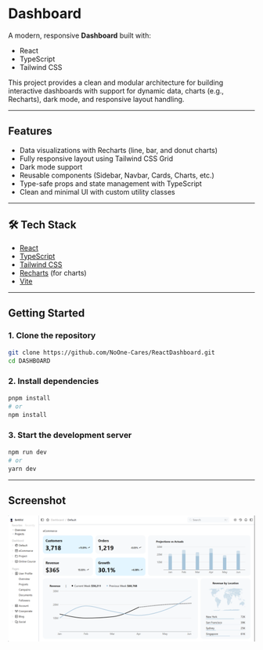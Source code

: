 # Dashboard 

A modern, responsive **Dashboard** built with:

- React
- TypeScript
- Tailwind CSS

This project provides a clean and modular architecture for building interactive dashboards with support for dynamic data, charts (e.g., Recharts), dark mode, and responsive layout handling.

---

##  Features

-  Data visualizations with Recharts (line, bar, and donut charts)
-  Fully responsive layout using Tailwind CSS Grid
-  Dark mode support
-  Reusable components (Sidebar, Navbar, Cards, Charts, etc.)
-  Type-safe props and state management with TypeScript
-  Clean and minimal UI with custom utility classes

---

## 🛠️ Tech Stack

- [React](https://reactjs.org/)
- [TypeScript](https://www.typescriptlang.org/)
- [Tailwind CSS](https://tailwindcss.com/)
- [Recharts](https://recharts.org/) (for charts)
- [Vite](https://vitejs.dev/) 

---

##  Getting Started

### 1. Clone the repository

```bash
git clone https://github.com/NoOne-Cares/ReactDashboard.git
cd DASHBOARD
```
### 2. Install dependencies

```bash
pnpm install
# or
npm install
```
### 3. Start the development server
```bash
npm run dev
# or
yarn dev
```

----

##  Screenshot
![alt text](image.png)

